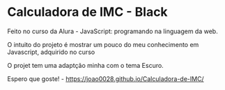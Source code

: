 # Calculadora de IMC - Black

Feito no curso da Alura - JavaScript: programando na linguagem da web.

O intuito do projeto é mostrar um pouco do meu conhecimento em Javascript, adquirido no curso

O projet tem uma adaptção minha com o tema Escuro.                                    

Espero que goste! - https://joao0028.github.io/Calculadora-de-IMC/
